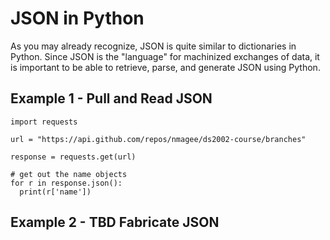 # JSON in Python

As you may already recognize, JSON is quite similar to dictionaries in Python. 
Since JSON is the "language" for machinized exchanges of data, it is important
to be able to retrieve, parse, and generate JSON using Python.

## Example 1 - Pull and Read JSON

```
import requests

url = "https://api.github.com/repos/nmagee/ds2002-course/branches"

response = requests.get(url)

# get out the name objects
for r in response.json():
  print(r['name'])
```

## Example 2 - TBD Fabricate JSON
